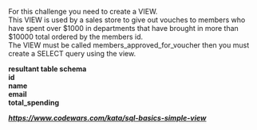 For this challenge you need to create a VIEW.<br>
This VIEW is used by a sales store to give out vouches to members who have spent over $1000 in departments that have brought in more than $10000 total ordered by the members id.<br>
The VIEW must be called members_approved_for_voucher then you must create a SELECT query using the view.

**resultant table schema**<br>
**id**<br>
**name**<br>
**email**<br>
**total_spending**<br>

***https://www.codewars.com/kata/sql-basics-simple-view***
